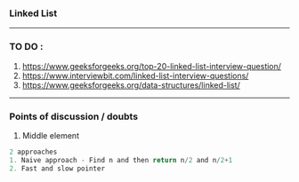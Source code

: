 ### Linked List

---

### TO DO :

1. https://www.geeksforgeeks.org/top-20-linked-list-interview-question/
2. https://www.interviewbit.com/linked-list-interview-questions/
3. https://www.geeksforgeeks.org/data-structures/linked-list/

---

### Points of discussion / doubts

1. Middle element
```c
2 approaches
1. Naive approach - Find n and then return n/2 and n/2+1
2. Fast and slow pointer
```
